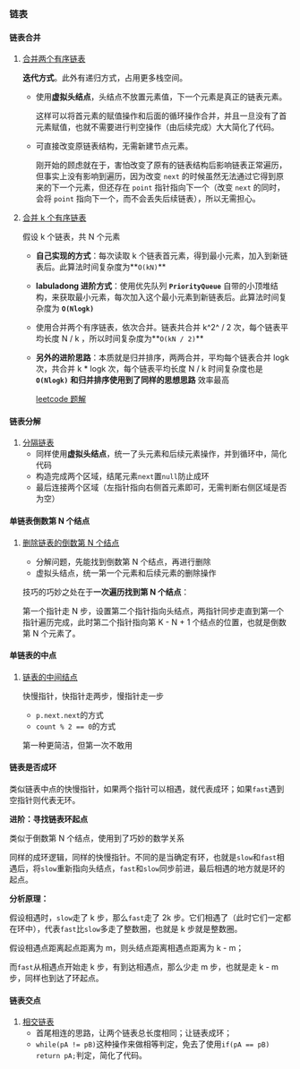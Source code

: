 ### 链表

#### 链表合并

1. [合并两个有序链表](https://leetcode.cn/problems/merge-two-sorted-lists/)

   **迭代方式**。此外有递归方式，占用更多栈空间。

   - 使用**虚拟头结点**，头结点不放置元素值，下一个元素是真正的链表元素。

     这样可以将首元素的赋值操作和后面的循环操作合并，并且一旦没有了首元素赋值，也就不需要进行判空操作（由后续完成）大大简化了代码。

   - 可直接改变原链表结构，无需新建节点元素。

     刚开始的顾虑就在于，害怕改变了原有的链表结构后影响链表正常遍历，但事实上没有影响到遍历，因为改变 `next` 的时候虽然无法通过它得到原来的下一个元素，但还存在 `point` 指针指向下一个（改变 `next` 的同时，会将 `point` 指向下一个，而不会丢失后续链表），所以无需担心。

2. [合并 k 个有序链表](https://leetcode.cn/problems/merge-k-sorted-lists/)

   假设 k 个链表，共 N 个元素

   - **自己实现的方式**：每次读取 k 个链表首元素，得到最小元素，加入到新链表后。此算法时间复杂度为**`O(kN)`**

   - **labuladong 进阶方式**：使用优先队列 **`PriorityQueue`** 自带的小顶堆结构，来获取最小元素，每次加入这个最小元素到新链表后。此算法时间复杂度为 **`O(Nlogk)`**

   - 使用合并两个有序链表，依次合并。链表共合并 k^2^ / 2 次，每个链表平均长度 N / k ，所以时间复杂度为**`O(kN / 2)`**

   - **另外的进阶思路**：本质就是归并排序，两两合并，平均每个链表合并 logk 次，共合并 k * logk 次，每个链表平均长度 N / k 时间复杂度也是 **`O(Nlogk)`** **和归并排序使用到了同样的思想思路** 效率最高

     [leetcode 题解](https://leetcode.cn/problems/merge-k-sorted-lists/solutions/220518/4-chong-fang-fa-xiang-jie-bi-xu-miao-dong-by-sweet/)

#### 链表分解

1. [分隔链表](https://leetcode.cn/problems/partition-list/)
   - 同样使用**虚拟头结点**，统一了头元素和后续元素操作，并到循环中，简化代码
   - 构造完成两个区域，结尾元素`next`置`null`防止成环
   - 最后连接两个区域（左指针指向右侧首元素即可，无需判断右侧区域是否为空）

#### 单链表倒数第 N 个结点

1. [删除链表的倒数第 N 个结点](https://leetcode.cn/problems/remove-nth-node-from-end-of-list/description/)

   - 分解问题，先能找到倒数第 N 个结点，再进行删除
   - 虚拟头结点，统一第一个元素和后续元素的删除操作

   技巧的巧妙之处在于**一次遍历找到第 N 个结点**：

   第一个指针走 N 步，设置第二个指针指向头结点，两指针同步走直到第一个指针遍历完成，此时第二个指针指向第 K - N + 1 个结点的位置，也就是倒数第 N 个元素了。

#### 单链表的中点

1. [链表的中间结点](https://leetcode.cn/problems/middle-of-the-linked-list/description/)

   快慢指针，快指针走两步，慢指针走一步

   - `p.next.next`的方式
   - `count % 2 == 0`的方式

   第一种更简洁，但第一次不敢用

#### 链表是否成环

类似链表中点的快慢指针，如果两个指针可以相遇，就代表成环；如果`fast`遇到空指针则代表无环。

**进阶：寻找链表环起点**

类似于倒数第 N 个结点，使用到了巧妙的数学关系

同样的成环逻辑，同样的快慢指针。不同的是当确定有环，也就是`slow`和`fast`相遇后，将`slow`重新指向头结点，`fast`和`slow`同步前进，最后相遇的地方就是环的起点。

**分析原理：**

假设相遇时，`slow`走了 k 步，那么`fast`走了 2k 步。它们相遇了（此时它们一定都在环中），代表`fast`比`slow`多走了整数圈，也就是 k 步就是整数圈。

假设相遇点距离起点距离为 m，则头结点距离相遇点距离为 k - m；

而`fast`从相遇点开始走 k 步，有到达相遇点，那么少走 m 步，也就是走 k - m 步，同样也到达了环起点。

#### 链表交点

1. [相交链表](https://leetcode.cn/problems/intersection-of-two-linked-lists/description/)
   - 首尾相连的思路，让两个链表总长度相同；让链表成环；
   - `while(pA != pB)`这种操作来做相等判定，免去了使用`if(pA == pB) return pA;`判定，简化了代码。
